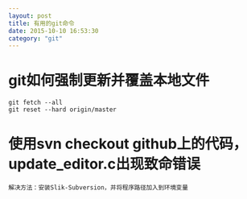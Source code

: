 ```yaml
---
layout: post
title: 有用的git命令
date: 2015-10-10 16:53:30
category: "git"
---
```


# git如何强制更新并覆盖本地文件 #
    git fetch --all
    git reset --hard origin/master

# 使用svn checkout github上的代码，update_editor.c出现致命错误 #
    解决方法：安装Slik-Subversion，并将程序路径加入到环境变量
